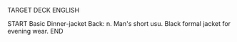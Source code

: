 TARGET DECK
ENGLISH

START
Basic
Dinner-jacket
Back: n. Man's short usu. Black formal jacket for evening wear.
END
